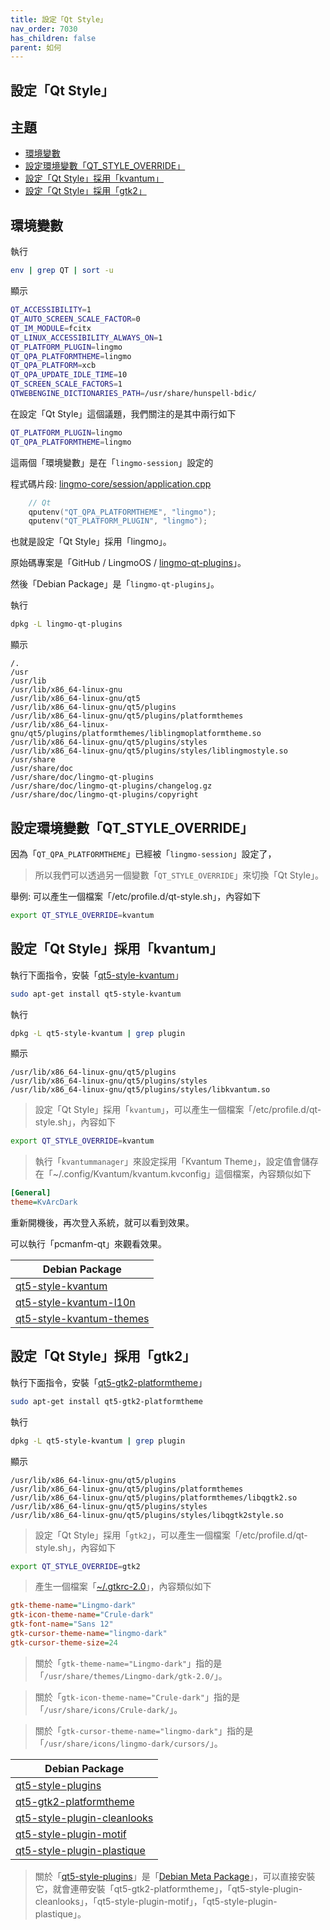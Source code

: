 ```yaml
---
title: 設定「Qt Style」
nav_order: 7030
has_children: false
parent: 如何
---
```



## 設定「Qt Style」




## 主題

* [環境變數](#環境變數)
* [設定環境變數「QT_STYLE_OVERRIDE」](#設定環境變數qt_style_override)
* [設定「Qt Style」採用「kvantum」](#設定qt-style採用kvantum)
* [設定「Qt Style」採用「gtk2」](#設定qt-style採用gtk2)




## 環境變數

執行

``` sh
env | grep QT | sort -u
```

顯示

``` sh
QT_ACCESSIBILITY=1
QT_AUTO_SCREEN_SCALE_FACTOR=0
QT_IM_MODULE=fcitx
QT_LINUX_ACCESSIBILITY_ALWAYS_ON=1
QT_PLATFORM_PLUGIN=lingmo
QT_QPA_PLATFORMTHEME=lingmo
QT_QPA_PLATFORM=xcb
QT_QPA_UPDATE_IDLE_TIME=10
QT_SCREEN_SCALE_FACTORS=1
QTWEBENGINE_DICTIONARIES_PATH=/usr/share/hunspell-bdic/
```

在設定「Qt Style」這個議題，我們關注的是其中兩行如下

``` sh
QT_PLATFORM_PLUGIN=lingmo
QT_QPA_PLATFORMTHEME=lingmo
```

這兩個「環境變數」是在「`lingmo-session`」設定的

程式碼片段: [lingmo-core/session/application.cpp](https://github.com/LingmoOS/lingmo-core/blob/main/session/application.cpp#L183-L185)

``` cpp
    // Qt
    qputenv("QT_QPA_PLATFORMTHEME", "lingmo");
    qputenv("QT_PLATFORM_PLUGIN", "lingmo");
```

也就是設定「Qt Style」採用「lingmo」。

原始碼專案是「GitHub / LingmoOS / [lingmo-qt-plugins](https://github.com/LingmoOS/lingmo-qt-plugins)」。

然後「Debian Package」是「`lingmo-qt-plugins`」。

執行

``` sh
dpkg -L lingmo-qt-plugins
```

顯示

```
/.
/usr
/usr/lib
/usr/lib/x86_64-linux-gnu
/usr/lib/x86_64-linux-gnu/qt5
/usr/lib/x86_64-linux-gnu/qt5/plugins
/usr/lib/x86_64-linux-gnu/qt5/plugins/platformthemes
/usr/lib/x86_64-linux-gnu/qt5/plugins/platformthemes/liblingmoplatformtheme.so
/usr/lib/x86_64-linux-gnu/qt5/plugins/styles
/usr/lib/x86_64-linux-gnu/qt5/plugins/styles/liblingmostyle.so
/usr/share
/usr/share/doc
/usr/share/doc/lingmo-qt-plugins
/usr/share/doc/lingmo-qt-plugins/changelog.gz
/usr/share/doc/lingmo-qt-plugins/copyright
```



## 設定環境變數「QT_STYLE_OVERRIDE」

因為「`QT_QPA_PLATFORMTHEME`」已經被「`lingmo-session`」設定了，

> 所以我們可以透過另一個變數「`QT_STYLE_OVERRIDE`」來切換「Qt Style」。

舉例: 可以產生一個檔案「/etc/profile.d/qt-style.sh」，內容如下

``` sh
export QT_STYLE_OVERRIDE=kvantum
```




## 設定「Qt Style」採用「kvantum」

執行下面指令，安裝「[qt5-style-kvantum](https://packages.debian.org/stable/qt5-style-kvantum)」

``` sh
sudo apt-get install qt5-style-kvantum
```

執行

``` sh
dpkg -L qt5-style-kvantum | grep plugin
```

顯示

```
/usr/lib/x86_64-linux-gnu/qt5/plugins
/usr/lib/x86_64-linux-gnu/qt5/plugins/styles
/usr/lib/x86_64-linux-gnu/qt5/plugins/styles/libkvantum.so
```

> 設定「Qt Style」採用「`kvantum`」，可以產生一個檔案「/etc/profile.d/qt-style.sh」，內容如下

``` sh
export QT_STYLE_OVERRIDE=kvantum
```

> 執行「`kvantummanager`」來設定採用「Kvantum Theme」，設定值會儲存在「~/.config/Kvantum/kvantum.kvconfig」這個檔案，內容類似如下

``` ini
[General]
theme=KvArcDark
```

重新開機後，再次登入系統，就可以看到效果。

可以執行「pcmanfm-qt」來觀看效果。

| Debian Package |
| -------------- |
| [qt5-style-kvantum](https://packages.debian.org/stable/qt5-style-kvantum) |
| [qt5-style-kvantum-l10n](https://packages.debian.org/stable/qt5-style-kvantum-l10n) |
| [qt5-style-kvantum-themes](https://packages.debian.org/stable/qt5-style-kvantum-themes) |




## 設定「Qt Style」採用「gtk2」

執行下面指令，安裝「[qt5-gtk2-platformtheme](https://packages.debian.org/stable/qt5-gtk2-platformtheme)」

``` sh
sudo apt-get install qt5-gtk2-platformtheme
```


執行

``` sh
dpkg -L qt5-style-kvantum | grep plugin
```

顯示

```
/usr/lib/x86_64-linux-gnu/qt5/plugins
/usr/lib/x86_64-linux-gnu/qt5/plugins/platformthemes
/usr/lib/x86_64-linux-gnu/qt5/plugins/platformthemes/libqgtk2.so
/usr/lib/x86_64-linux-gnu/qt5/plugins/styles
/usr/lib/x86_64-linux-gnu/qt5/plugins/styles/libqgtk2style.so
```

> 設定「Qt Style」採用「`gtk2`」，可以產生一個檔案「/etc/profile.d/qt-style.sh」，內容如下

``` sh
export QT_STYLE_OVERRIDE=gtk2
```

> 產生一個檔案「[~/.gtkrc-2.0](https://github.com/samwhelp/lingmo-adjustment/blob/main/prototype/main/lingmo-config/locale/en_us/Lingmo-Dark/asset/overlay/etc/skel/.gtkrc-2.0#L8)」，內容類似如下

``` ini
gtk-theme-name="Lingmo-dark"
gtk-icon-theme-name="Crule-dark"
gtk-font-name="Sans 12"
gtk-cursor-theme-name="lingmo-dark"
gtk-cursor-theme-size=24
```

> 關於「`gtk-theme-name="Lingmo-dark"`」指的是「`/usr/share/themes/Lingmo-dark/gtk-2.0/`」。


> 關於「`gtk-icon-theme-name="Crule-dark"`」指的是「`/usr/share/icons/Crule-dark/`」。


> 關於「`gtk-cursor-theme-name="lingmo-dark"`」指的是「`/usr/share/icons/lingmo-dark/cursors/`」。


| Debian Package |
| -------------- |
| [qt5-style-plugins](https://packages.debian.org/stable/qt5-style-plugins) |
| [qt5-gtk2-platformtheme](https://packages.debian.org/stable/qt5-gtk2-platformtheme) |
| [qt5-style-plugin-cleanlooks](https://packages.debian.org/stable/qt5-style-plugin-cleanlooks) |
| [qt5-style-plugin-motif](https://packages.debian.org/stable/qt5-style-plugin-motif) |
| [qt5-style-plugin-plastique](https://packages.debian.org/stable/qt5-style-plugin-plastique) |


> 關於「[qt5-style-plugins](https://packages.debian.org/stable/qt5-style-plugins)」是「[Debian Meta Package](https://wiki.debian.org/metapackage)」，可以直接安裝它，就會連帶安裝「qt5-gtk2-platformtheme」，「qt5-style-plugin-cleanlooks」，「qt5-style-plugin-motif」，「qt5-style-plugin-plastique」。
